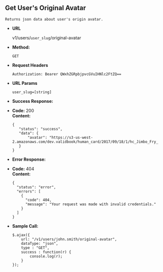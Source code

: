 **Get User's Original Avatar**
----
    Returns json data about user's origin avatar.

* **URL**

    v1/users/`user_slug`/original-avatar

* **Method:**

    `GET`

*  **Request Headers**

    `Authorization: Bearer QWxhZGRpbjpvcGVuIHNlc2FtZQ==`
    
*  **URL Params**

    `user_slug=[string]`<br/>

* **Success Response:**

* **Code:** 200 <br />
**Content:**
    ```
   {
       "status": "success",
       "data": {
           "avatar": "https://s3-us-west-2.amazonaws.com/dev.validbook/human_card/2017/09/18/1/hc_Jimbo_Fry_0xe3954b59340b92a01a2258251c56098cc6c485cc"
       }
   }
    ```

* **Error Response:**

* **Code:** 404 <br />
**Content:**
    ```
    {
      "status": "error",
      "errors": [
        {
          "code": 404,
          "message": "Your request was made with invalid credentials."
        }
      ]
    }
    ```

* **Sample Call:**

    ```
    $.ajax({
        url: "/v1/users/john.smith/original-avatar",
        dataType: "json",
        type : "GET",
        success : function(r) {
            console.log(r);
        }
    });
    ```